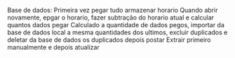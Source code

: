 Base de dados:
Primeira vez pegar tudo
armazenar horario
Quando abrir novamente, epgar o horario, fazer subtração do horario atual e calcular quantos dados pegar
Calculado a quantidade de dados pegos, importar da base de dados local a mesma quantidades dos ultimos, excluir duplicados e deletar da base de dados os duplicados
depois postar
Extrair primeiro manualmente e depois atualizar